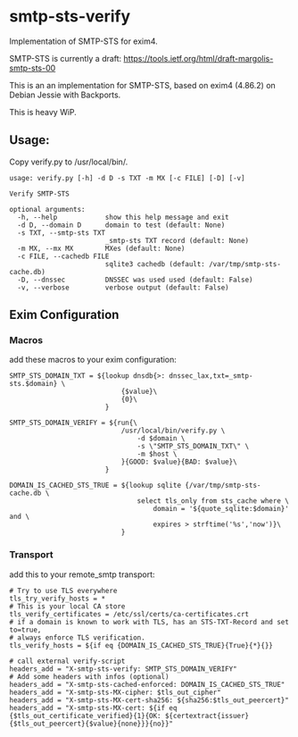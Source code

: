 # smtp-sts-verify
Implementation of SMTP-STS for exim4.

SMTP-STS is currently a draft: https://tools.ietf.org/html/draft-margolis-smtp-sts-00

This is an an implementation for SMTP-STS, based on exim4 (4.86.2) on Debian Jessie with Backports.

This is heavy WiP.

## Usage:

Copy verify.py to /usr/local/bin/.

    usage: verify.py [-h] -d D -s TXT -m MX [-c FILE] [-D] [-v]

    Verify SMTP-STS

    optional arguments:
      -h, --help            show this help message and exit
      -d D, --domain D      domain to test (default: None)
      -s TXT, --smtp-sts TXT
                            _smtp-sts TXT record (default: None)
      -m MX, --mx MX        MXes (default: None)
      -c FILE, --cachedb FILE
                            sqlite3 cachedb (default: /var/tmp/smtp-sts-cache.db)
      -D, --dnssec          DNSSEC was used used (default: False)
      -v, --verbose         verbose output (default: False)


## Exim Configuration

### Macros

add these macros to your exim configuration:

```
SMTP_STS_DOMAIN_TXT = ${lookup dnsdb{>: dnssec_lax,txt=_smtp-sts.$domain} \
                            {$value}\
                            {0}\
                        }

SMTP_STS_DOMAIN_VERIFY = ${run{\
                            /usr/local/bin/verify.py \
                                -d $domain \
                                -s \"SMTP_STS_DOMAIN_TXT\" \
                                -m $host \
                            }{GOOD: $value}{BAD: $value}\
                        }

DOMAIN_IS_CACHED_STS_TRUE = ${lookup sqlite {/var/tmp/smtp-sts-cache.db \
                                select tls_only from sts_cache where \
                                    domain = '${quote_sqlite:$domain}' and \
                                    expires > strftime('%s','now')}\
                            }
```

### Transport

add this to your remote_smtp transport:

```
# Try to use TLS everywhere
tls_try_verify_hosts = *
# This is your local CA store
tls_verify_certificates = /etc/ssl/certs/ca-certificates.crt
# if a domain is known to work with TLS, has an STS-TXT-Record and set to=true,
# always enforce TLS verification.
tls_verify_hosts = ${if eq {DOMAIN_IS_CACHED_STS_TRUE}{True}{*}{}}

# call external verify-script
headers_add = "X-smtp-sts-verify: SMTP_STS_DOMAIN_VERIFY"
# Add some headers with infos (optional)
headers_add = "X-smtp-sts-cached-enforced: DOMAIN_IS_CACHED_STS_TRUE"
headers_add = "X-smtp-sts-MX-cipher: $tls_out_cipher"
headers_add = "X-smtp-sts-MX-cert-sha256: ${sha256:$tls_out_peercert}"
headers_add = "X-smtp-sts-MX-cert: ${if eq {$tls_out_certificate_verified}{1}{OK: ${certextract{issuer}{$tls_out_peercert}{$value}{none}}}{no}}"
```
